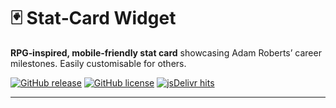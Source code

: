 # 🃏 Stat‑Card Widget

**RPG‑inspired, mobile‑friendly stat card** showcasing Adam Roberts’ career milestones. Easily customisable for others.

[![GitHub release](https://img.shields.io/github/v/release/TechEnchante/adam-web-widgets?label=release)](https://github.com/TechEnchante/adam-web-widgets/releases)
[![GitHub license](https://img.shields.io/github/license/TechEnchante/adam-web-widgets?label=license)](https://github.com/TechEnchante/adam-web-widgets/blob/main/stat-card-widget/LICENSE)
[![jsDelivr hits](https://data.jsdelivr.com/v1/package/gh/TechEnchante/adam-web-widgets/stat-card-widget/badge)](https://www.jsdelivr.com/package/gh/TechEnchante/adam-web-widgets/stat-card-widget)

---